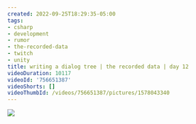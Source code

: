 ```yaml
---
created: 2022-09-25T18:29:35-05:00
tags:
- csharp
- development
- rumor
- the-recorded-data
- twitch
- unity
title: writing a dialog tree | the recorded data | day 12
videoDuration: 10117
videoId: '756651387'
videoShorts: []
videoThumbId: /videos/756651387/pictures/1578043340
---
```


![](20220925232935.jpg)
